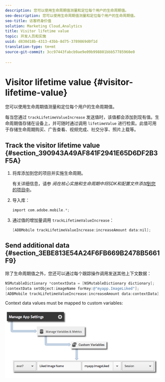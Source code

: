 ```yaml
---
description: 您可以使用生命周期值测量和定位每个用户的生命周期值。
seo-description: 您可以使用生命周期值测量和定位每个用户的生命周期值。
seo-title: 访客终身价值
solution: Marketing Cloud,Analytics
title: Visitor lifetime value
topic: 开发人员和实施
uuid: d830d18b-4313-43bb-8d75-3789869d0f1d
translation-type: tm+mt
source-git-commit: 3cc97443fabcb9ae9e09b998801bbb57785960e0

---
```



# Visitor lifetime value {#visitor-lifetime-value}

您可以使用生命周期值测量和定位每个用户的生命周期值。

每当您通过 `trackLifetimeValueIncrease` 发送值时，该值都会添加到现有值。生命周期值存储在设备上，并可随时通过调用 `lifetimeValue` 进行检索。此值可用于存储生命周期购买、广告查看、视频完成、社交分享、照片上载等。

## Track the visitor lifetime value {#section_390943A49AF841F2941E65D6DF2B3F5A}

1. 将库添加到您的项目并实施生命周期。

   有关详细信息，请参 *阅在核心实施和生命周期中将SDK和配置文件添加*[到您的项目中](/help/ios/getting-started/dev-qs.md)。
1. 导入库：

   ```objective-c
   import com.adobe.mobile.*;
   ```

1. 通过值的增加量调用 `trackLifetimeValueIncrease`：

   ```objective-c
   [ADBMobile trackLifetimeValueIncrease:increaseAmount data:nil];
   ```

## Send additional data {#section_3EBE813E54A24F6FB669B2478B5661F9}

除了生命周期值之外，您还可以通过每个跟踪操作调用发送其他上下文数据：

```objective-c
NSMutableDictionary *contextData = [NSMutableDictionary dictionary]; 
[contextData setObject:imageName forKey:@"myapp.ImageLiked"]; 
[ADBMobile trackLifetimeValueIncrease:increaseAmount data:contextData];
```

Context data values must be mapped to custom variables:

![](assets/map-variable-context-ltv.png)

